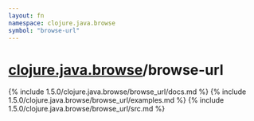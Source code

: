 ```yaml
---
layout: fn
namespace: clojure.java.browse
symbol: "browse-url"
---
```


# [clojure.java.browse](../)/browse-url

{% include 1.5.0/clojure.java.browse/browse_url/docs.md %}
{% include 1.5.0/clojure.java.browse/browse_url/examples.md %}
{% include 1.5.0/clojure.java.browse/browse_url/src.md %}

